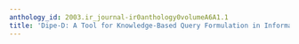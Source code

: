 ```yaml
---
anthology_id: 2003.ir_journal-ir0anthology0volumeA6A1.1
title: 'Dipe-D: A Tool for Knowledge-Based Query Formulation in Information Retrieval'
---
```

